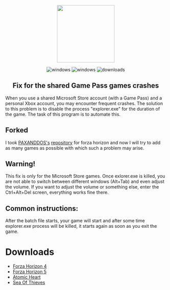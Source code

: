 <p align="center"><img src="https://upload.wikimedia.org/wikipedia/commons/1/16/Microsoft_Store_Fluent_Design_icon.png" height="180"/>
<p align="center">
  <img alt="windows" src="https://img.shields.io/badge/platform-Windows%2010-blue" />
  <img alt="windows" src="https://img.shields.io/badge/platform-Windows%2011-blue" />
  <img alt="downloads" src="https://img.shields.io/github/downloads/i3sey/MicrosoftSharedGamesFix/total"/>
</p>
<h2 align="center">Fix for the shared Game Pass games crashes</h2>

When you use a shared Microsoft Store account (with a Game Pass) and a personal Xbox account, you may encounter frequent crashes. The solution to this problem is to disable the process "explorer.exe" for the duration of the game. The task of this program is to automate this.

## Forked
I took [PAXANDDOS's](https://github.com/PAXANDDOS) [repository](https://github.com/PAXANDDOS/ForzaHorizonFix) for forza horizon and now I will try to add as many games as possible with which such a problem may arise.

## **Warning!**  
This fix is only for the Microsoft Store games.
Once exlorer.exe is killed, you are not able to switch between different windows (Alt+Tab) and even adjust the volume. If you want to adjust the volume or something else, enter the Ctrl+Alt+Del screen, everything works fine there.

## Common instructions:
After the batch file starts, your game will start and after some time explorer.exe process will be killed, it starts again as soon as you exit the game.  

# Downloads
- [Forza Horizon 4](https://github.com/i3sey/MicrosoftSharedGamesFix/tree/master/Forza%20Horizon%204)
- [Forza Horizon 5](https://github.com/i3sey/MicrosoftSharedGamesFix/tree/master/Forza%20Horizon%205)
- [Atomic Heart](https://github.com/i3sey/MicrosoftSharedGamesFix/tree/master/Atomic%20Heart)
- [Sea Of Thieves](https://github.com/i3sey/MicrosoftSharedGamesFix/tree/master/Sea%20Of%20Thieves)
